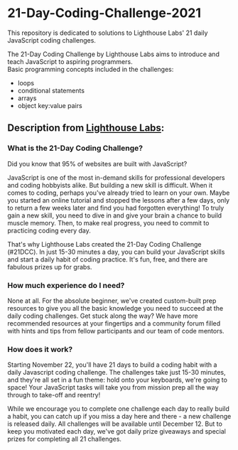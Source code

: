 # 21-Day-Coding-Challenge-2021
This repository is dedicated to solutions to Lighthouse Labs' 21 daily JavaScript coding challenges.

The 21-Day Coding Challenge by Lighthouse Labs aims to introduce and teach JavaScript to aspiring programmers.<br>
Basic programming concepts included in the challenges:
- loops
- conditional statements
- arrays
- object key:value pairs

## Description from [Lighthouse Labs](https://www.lighthouselabs.ca/):

### What is the 21-Day Coding Challenge?
Did you know that 95% of websites are built with JavaScript?

JavaScript is one of the most in-demand skills for professional developers and coding hobbyists alike. But building a new skill is difficult. When it comes to coding, perhaps you've already tried to learn on your own. Maybe you started an online tutorial and stopped the lessons after a few days, only to return a few weeks later and find you had forgotten everything! To truly gain a new skill, you need to dive in and give your brain a chance to build muscle memory. Then, to make real progress, you need to commit to practicing coding every day.

That's why Lighthouse Labs created the 21-Day Coding Challenge (#21DCC). In just 15-30 minutes a day, you can build your JavaScript skills and start a daily habit of coding practice. It's fun, free, and there are fabulous prizes up for grabs.

### How much experience do I need?
None at all. For the absolute beginner, we've created custom-built prep resources to give you all the basic knowledge you need to succeed at the daily coding challenges. Get stuck along the way? We have more recommended resources at your fingertips and a community forum filled with hints and tips from fellow participants and our team of code mentors.

### How does it work?
Starting November 22, you'll have 21 days to build a coding habit with a daily Javascript coding challenge. The challenges take just 15-30 minutes, and they're all set in a fun theme: hold onto your keyboards, we're going to space! Your JavaScript tasks will take you from mission prep all the way through to take-off and reentry!

While we encourage you to complete one challenge each day to really build a habit, you can catch up if you miss a day here and there - a new challenge is released daily. All challenges will be available until December 12. But to keep you motivated each day, we've got daily prize giveaways and special prizes for completing all 21 challenges.

